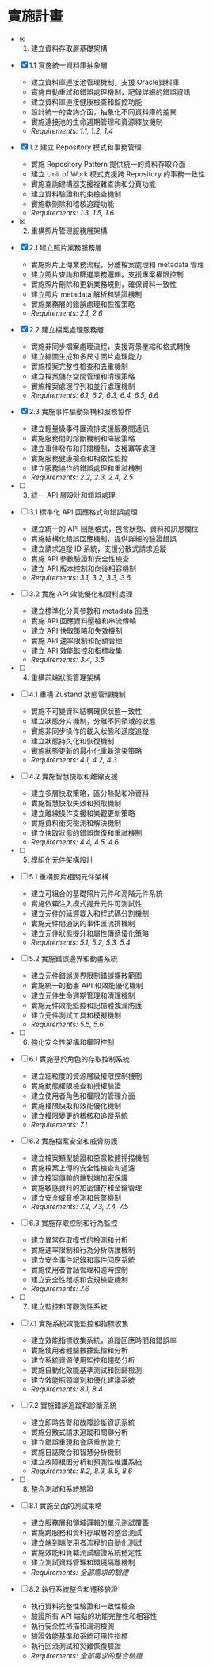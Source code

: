 # 實施計畫

- [x] 1. 建立資料存取層基礎架構
- [x] 1.1 實施統一資料庫抽象層
  - 建立資料庫連接池管理機制，支援 Oracle資料庫
  - 實施自動重試和錯誤處理機制，記錄詳細的錯誤資訊
  - 建立資料庫連接健康檢查和監控功能
  - 設計統一的查詢介面，抽象化不同資料庫的差異
  - 實施連接池的生命週期管理和資源釋放機制
  - _Requirements: 1.1, 1.2, 1.4_

- [x] 1.2 建立 Repository 模式和事務管理
  - 實施 Repository Pattern 提供統一的資料存取介面
  - 建立 Unit of Work 模式支援跨 Repository 的事務一致性
  - 實施查詢建構器支援複雜查詢和分頁功能
  - 建立資料驗證和約束檢查機制
  - 實施軟刪除和稽核追蹤功能
  - _Requirements: 1.3, 1.5, 1.6_

- [x] 2. 重構照片管理服務層架構
- [x] 2.1 建立照片業務服務層
  - 實施照片上傳業務流程，分離檔案處理和 metadata 管理
  - 建立照片查詢和篩選業務邏輯，支援專案權限控制
  - 實施照片刪除和更新業務規則，確保資料一致性
  - 建立照片 metadata 解析和驗證機制
  - 實施業務層的錯誤處理和恢復策略
  - _Requirements: 2.1, 2.6_

- [x] 2.2 建立檔案處理服務層
  - 實施非同步檔案處理流程，支援背景壓縮和格式轉換
  - 建立縮圖生成和多尺寸圖片處理能力
  - 實施檔案完整性檢查和去重機制
  - 建立檔案儲存空間管理和清理策略
  - 實施檔案處理佇列和並行處理機制
  - _Requirements: 6.1, 6.2, 6.3, 6.4, 6.5, 6.6_

- [x] 2.3 實施事件驅動架構和服務協作
  - 建立輕量級事件匯流排支援服務間通訊
  - 實施服務間的熔斷機制和降級策略
  - 建立事件發布和訂閱機制，支援冪等處理
  - 實施服務健康檢查和相依性監控
  - 建立服務協作的錯誤處理和重試機制
  - _Requirements: 2.2, 2.3, 2.4, 2.5_

- [ ] 3. 統一 API 層設計和錯誤處理
- [ ] 3.1 標準化 API 回應格式和錯誤處理
  - 建立統一的 API 回應格式，包含狀態、資料和訊息欄位
  - 實施結構化錯誤回應機制，提供詳細的驗證錯誤
  - 建立請求追蹤 ID 系統，支援分散式請求追蹤
  - 實施 API 參數驗證和安全性檢查
  - 建立 API 版本控制和向後相容機制
  - _Requirements: 3.1, 3.2, 3.3, 3.6_

- [ ] 3.2 實施 API 效能優化和資料處理
  - 建立標準化分頁參數和 metadata 回應
  - 實施 API 回應資料壓縮和串流傳輸
  - 建立 API 快取策略和失效機制
  - 實施 API 速率限制和配額管理
  - 建立 API 效能監控和指標收集
  - _Requirements: 3.4, 3.5_

- [ ] 4. 重構前端狀態管理架構
- [ ] 4.1 重構 Zustand 狀態管理機制
  - 實施不可變資料結構確保狀態一致性
  - 建立狀態分片機制，分離不同領域的狀態
  - 實施非同步操作的載入狀態和進度追蹤
  - 建立狀態持久化和恢復機制
  - 實施狀態更新的最小化重新渲染策略
  - _Requirements: 4.1, 4.2, 4.3_

- [ ] 4.2 實施智慧快取和離線支援
  - 建立多層快取策略，區分熱點和冷資料
  - 實施智慧快取失效和預取機制
  - 建立離線操作支援和樂觀更新策略
  - 實施資料衝突檢測和解決機制
  - 建立快取狀態的錯誤恢復和重試機制
  - _Requirements: 4.4, 4.5, 4.6_

- [ ] 5. 模組化元件架構設計
- [ ] 5.1 重構照片相關元件架構
  - 建立可組合的基礎照片元件和高階元件系統
  - 實施依賴注入模式提升元件可測試性
  - 建立元件的延遲載入和程式碼分割機制
  - 實施元件間通訊的事件匯流排機制
  - 建立元件狀態提升和屬性傳遞優化策略
  - _Requirements: 5.1, 5.2, 5.3, 5.4_

- [ ] 5.2 實施錯誤邊界和動畫系統
  - 建立元件錯誤邊界限制錯誤擴散範圍
  - 實施統一的動畫 API 和效能優化機制
  - 建立元件生命週期管理和清理機制
  - 實施元件效能監控和記憶體洩漏防護
  - 建立元件測試工具和模擬機制
  - _Requirements: 5.5, 5.6_

- [ ] 6. 強化安全性架構和權限控制
- [ ] 6.1 實施基於角色的存取控制系統
  - 建立細粒度的資源層級權限控制機制
  - 實施動態權限檢查和授權驗證
  - 建立使用者角色和權限的管理介面
  - 實施權限快取和效能優化機制
  - 建立權限變更的稽核和追蹤系統
  - _Requirements: 7.1_

- [ ] 6.2 實施檔案安全和威脅防護
  - 建立檔案類型驗證和惡意軟體掃描機制
  - 實施檔案上傳的安全性檢查和過濾
  - 建立檔案傳輸的端對端加密保護
  - 實施敏感資料的加密儲存和金鑰管理
  - 建立安全威脅檢測和告警機制
  - _Requirements: 7.2, 7.3, 7.4, 7.5_

- [ ] 6.3 實施存取控制和行為監控
  - 建立異常存取模式的檢測和分析
  - 實施速率限制和行為分析防護機制
  - 建立安全事件記錄和事件回應系統
  - 實施使用者會話管理和逾時控制
  - 建立安全性稽核和合規檢查機制
  - _Requirements: 7.6_

- [ ] 7. 建立監控和可觀測性系統
- [ ] 7.1 實施系統效能監控和指標收集
  - 建立效能指標收集系統，追蹤回應時間和錯誤率
  - 實施使用者體驗數據監控和分析
  - 建立系統資源使用監控和趨勢分析
  - 實施自動化效能基準測試和回歸檢測
  - 建立效能瓶頸識別和優化建議系統
  - _Requirements: 8.1, 8.4_

- [ ] 7.2 實施錯誤追蹤和診斷系統
  - 建立即時告警和故障診斷資訊系統
  - 實施分散式請求追蹤和關聯分析
  - 建立錯誤重現和會話重放能力
  - 實施日誌聚合和智慧分析機制
  - 建立故障根因分析和預測性維護系統
  - _Requirements: 8.2, 8.3, 8.5, 8.6_

- [ ] 8. 整合測試和系統驗證
- [ ] 8.1 實施全面的測試策略
  - 建立服務層和領域邏輯的單元測試覆蓋
  - 實施跨服務和資料存取層的整合測試
  - 建立端到端使用者流程的自動化測試
  - 實施效能和負載測試驗證系統穩定性
  - 建立測試資料管理和環境隔離機制
  - _Requirements: 全部需求的驗證_

- [ ] 8.2 執行系統整合和遷移驗證
  - 執行資料完整性驗證和一致性檢查
  - 驗證所有 API 端點的功能完整性和相容性
  - 執行安全性掃描和漏洞檢測
  - 驗證效能基準和系統可用性指標
  - 執行回滾測試和災難恢復驗證
  - _Requirements: 全部需求的整合驗證_